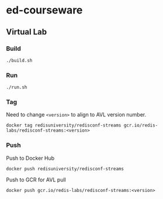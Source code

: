 # ed-courseware

## Virtual Lab

### Build

```
./build.sh
```

### Run

```
./run.sh
```

### Tag

Need to change `<version>` to align to AVL version number.

```
docker tag redisuniversity/redisconf-streams gcr.io/redis-labs/redisconf-streams:<version>
```

### Push

Push to Docker Hub

```
docker push redisuniversity/redisconf-streams
```

Push to GCR for AVL pull

```
docker push gcr.io/redis-labs/redisconf-streams:<version>
```
